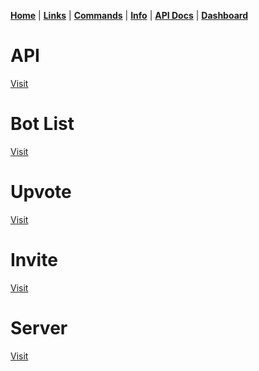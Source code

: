[**Home**](index.md) | [**Links**](links.md) | [**Commands**](commands.md) | [**Info**](info.md) | [**API Docs**](apidocs.html) | [**Dashboard**](https://app.cytrus.ga)

  
  
  
# API
[Visit](https://api.cytrus.ga/api/)
​
# Bot List
[Visit](https://discordbotlist.com/bots/526593597118873620/)
​
# Upvote
[Visit](https://discordbotlist.com/bots/526593597118873620/upvote)
​
# Invite
[Visit](https://discordapp.com/oauth2/authorize?client_id=526593597118873620&scope=bot&permissions=8)
​
# Server
[Visit](https://discord.gg/VfTE9GH)
